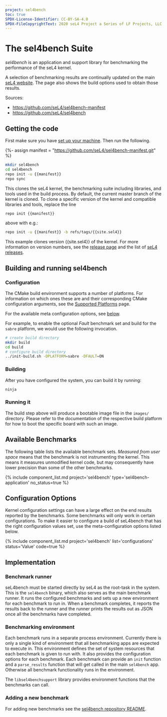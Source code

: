 ```yaml
---
project: sel4bench
toc: true
SPDX-License-Identifier: CC-BY-SA-4.0
SPDX-FileCopyrightText: 2020 seL4 Project a Series of LF Projects, LLC.
---
```


# The sel4bench Suite

_sel4bench_ is an application and support library for benchmarking the
performance of the seL4 kernel.

A selection of benchmarking results are continually updated on the main [seL4
website](https://sel4.systems/performance.html#perf-numbers). The page also
shows the build options used to obtain those results.

Sources:

- <https://github.com/seL4/sel4bench-manifest>
- <https://github.com/seL4/sel4bench>

## Getting the code

First make sure you have [set up your
machine](../buildsystem/host-dependencies.html). Then run the following.

{%- assign manifest = "https://github.com/seL4/sel4bench-manifest.git" %}

```bash
mkdir sel4bench
cd sel4bench
repo init -u {{manifest}}
repo sync
```

This clones the seL4 kernel, the benchmarking suite including libraries, and
tools used in the build process. By default, the current master branch of the
kernel is cloned. To clone a specific version of the kernel and compatible
libraries and tools, replace the line

```bash
repo init {{manifest}}
```

above with e.g.:

```bash
repo init -u {{manifest}} -b refs/tags/{{site.sel4}}
```

This example clones version {{site.sel4}} of the kernel. For more information on
version numbers, see the [release page](../../releases.html) and the list of
[seL4 releases](../../releases/seL4.html).

## Building and running sel4bench

### Configuration

The CMake build environment supports a number of platforms. For information on
which ones these are and their corresponding CMake configuration arguments, see
the [Supported Platforms](/Hardware) page.

For the available meta configuration options, see [below](#configuration-options).

For example, to enable the optional _Fault_ benchmark set and build for the
`sabre` platform, we would use the following invocation.

```bash
# create build directory
mkdir build
cd build
# configure build directory
../init-build.sh -DPLATFORM=sabre -DFAULT=ON
```

### Building

After you have configured the system, you can build it by running:

```bash
ninja
```

### Running it

The build step above will produce a bootable image file in the `images/`
directory. Please refer to the documentation of the respective build platform
for how to boot the specific board with such an image.

## Available Benchmarks

The following table lists the available benchmark sets. _Measured from user
space_ means that the benchmark is not instrumenting the kernel. This means it
measures unmodified kernel code, but may consequently have lower precision
than some of the other benchmarks.

{% include component_list.md project='sel4bench' type='sel4bench-application' no_status=true %}

## Configuration Options

Kernel configuration settings can have a large effect on the end results
reported by the benchmarks. Some benchmarks will only work in certain
configurations. To make it easier to configure a build of seL4bench that has the
right configuration values set, use the meta-configuration options listed below.

{% include component_list.md
           project='sel4bench' list='configurations' status='Value' code=true %}

## Implementation

### Benchmark runner

seL4bench must be started directly by seL4 as the root-task in the system. This
is the `sel4bench` binary, which also serves as the main benchmark runner. It
runs the configured benchmarks and sets up a new environment for each benchmark
to run in. When a benchmark completes, it reports the results back to the runner
and the runner prints the results out as JSON once all the benchmarks have
completed.

### Benchmarking environment

Each benchmark runs in a separate process environment. Currently there is only a
single kind of environment that all benchmarking apps are expected to execute
in. This environment defines the set of system resources that each benchmark is
given to run with. It also provides the configuration options for each
benchmark. Each benchmark can provide an `init` function and a `parse_results`
function that will get called in the main `sel4bench` app. Otherwise all
benchmark functionality runs in the environment.

The `libsel4benchsupport` library provides environment functions that the
benchmarks can call.

### Adding a new benchmark

For adding new benchmarks see the [sel4bench repository
README](https://github.com/sel4/sel4bench/).
